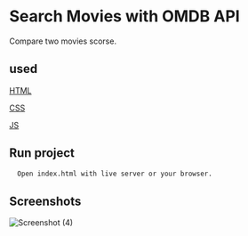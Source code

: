 
# Search Movies with OMDB API

Compare two movies scorse. 


## used


[HTML](#)

[CSS](#)

[JS](#)






## Run project



```bash
  Open index.html with live server or your browser.

```
    
## Screenshots

![Screenshot (4)](https://github.com/mohammaddargahi/movieSearches/assets/46962448/b88828b0-942f-4d85-93fc-b6f2567e68ec)


